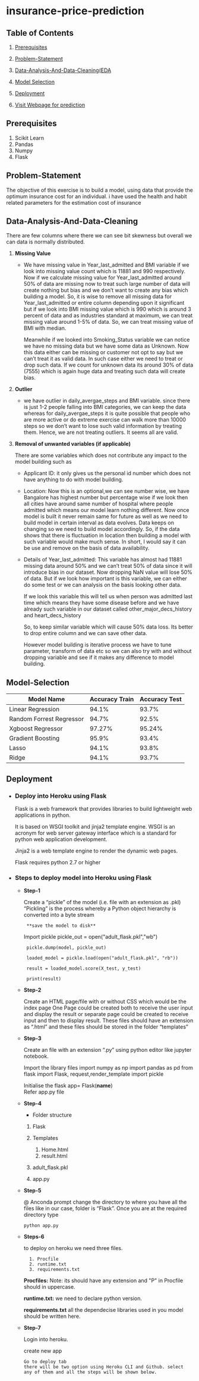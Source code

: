 # insurance-price-prediction
## Table of Contents  
1. [Prerequisites](#prerequisites)
1. [Problem-Statement](#problem-statement) 

1. [Data-Analysis-And-Data-Cleaning(EDA](#data-analysis-and-data-cleaning)

1. [Model Selection](#model-selection)

1. [Deployment](#deployment)
1. [Visit Webpage for prediction](https://insurance-price-prediction-sak.herokuapp.com/)


 

<!-- <a name="header"/> -->
## Prerequisites
1. Scikit Learn
1. Pandas
1. Numpy
1. Flask

## Problem-Statement  

The objective of this exercise is to build a model, using data that provide the 
optimum insurance cost for an individual. i have used the health and habit related parameters for 
the estimation cost of insurance

## Data-Analysis-And-Data-Cleaning

There are few columns where there we can see bit skewness but overall we can data is normally distributed.

1. **Missing Value**
    * We have missing value in Year_last_admitted and BMI variable if we look into missing value count which is 11881 and 990 respectively.  Now if we calculate missing value for Year_last_admitted around 50% of data are missing now to treat such large number of data will create nothing but bias and we don’t want to create any bias which building a model. So, it is wise to remove all missing data for Year_last_admitted or entire column depending upon it significant but if we look into BMI missing value which is 990 which is around 3 percent of data and as industries standard at maximum, we can treat missing value around 1-5% of data. So, we can treat missing value of BMI with median.  
      
      Meanwhile if we looked into Smoking_Status variable we can notice we have no missing data but we have some data as Unknown. Now this data either can be missing or customer not opt to say but we can’t treat it as valid data. In such case either we need to treat or drop such data. If we count for unknown data its around 30% of data (7555) which is again huge data and treating such data will create bias.  

1. **Outlier**
   * we have outlier in daily_avergae_steps and BMI variable. since there is just 1-2 people falling into BMI categories, we can keep the data whereas for daily_avergae_steps it is quite possible that people who are more active or do extreme exercise can walk more than 10000 steps so we don’t want to lose such valid information by treating them. Hence, we are not treating outliers. It seems all are valid.  
  
  1. **Removal of unwanted variables (if applicable)**
    
     There are some variables which does not contribute any impact to the model building such as 

     * Applicant ID: it only gives us the personal id number which does not have anything to do with model building.

     * Location: Now this is an optional,we can see number wise, we have Bangalore has highest number but percentage wise if we look then all cities have around same number of hospital where people admitted which means our model learn nothing different.
    Now once model is built it never remain same for future as well as we need   to build model in certain interval as data evolves. Data keeps on changing so we need to build model accordingly. So, if the data shows that there is fluctuation in location then building a model with such variable would make much sense. In short, I would say it can be use and remove on the basis of data availability.

     * Details of Year_last_admitted: This variable has almost had 11881 
missing data around 50% and we can’t treat 50% of data since it will introduce bias in our dataset. Now dropping NaN value will lose 50% of data.
But if we look how important is this variable, we can either do some test or we can analysis on the basis looking other data. 

       If we look this variable this will tell us when person was admitted last time which means they have some disease before and we have already such variable in our dataset called other_major_decs_history and heart_decs_history

       So, to keep similar variable which will cause 50% data loss. Its better to drop entire column and we can save other data.

       However model building is iterative process we have to tune parameter, transform of data etc so we can also try with and without dropping variable and see if it makes any difference to model building.


## Model-Selection
| Model Name                | Accuracy Train| Accuracy Test|
| -------------             |:------------- |--------------|
| Linear Regression         | 94.1%         | 93.7%        |
| Random Forrest Regressor  | 94.7%         | 92.5%        |
| Xgboost Regressor         | 97.27%        | 95.24%       |
| Gradient Boosting         | 95.9%         | 93.4%        |
| Lasso                     | 94.1%         | 93.8%        |
| Ridge                     | 94.1%         | 93.7%        |



## Deployment
  * ### **Deploy into Heroku using Flask**
     
    Flask is a web framework that provides libraries to build
lightweight web applications in python.
  
    It is based on WSGI toolkit and jinja2 template engine.
WSGI is an acronym for web server gateway interface which is a standard for
python web application development.
  
    Jinja2 is a web template engine to render the dynamic web pages.
  
    Flask requires python 2.7 or higher  
      
   * ### **Steps to deploy model into Heroku using Flask**
     
     * **Step-1**
       
       Create a “pickle” of the model (i.e. file with an extension as .pkl)
       “Pickling” is the process whereby a Python object hierarchy is converted into a byte stream
  
            **save the model to disk**
  
         Import pickle
         pickle_out = open("adult_flask.pkl","wb")  

            pickle.dump(model, pickle_out)  

            loaded_model = pickle.load(open("adult_flask.pkl", "rb"))  

            result = loaded_model.score(X_test, y_test)
  
            print(result)  


      * **Step-2**
          
          Create an HTML page/file with or without CSS which would
be the index page
One Page could be created both to receive the user input and display the result or
separate page could be created to receive input and then to display result.
These files should have an extension as “.html” and these files should be stored
in the folder “templates”

     * **Step-3**  

       Create an file with an extension “.py” using python editor like
jupyter notebook.

        Import the library files
import numpy as np
import pandas as pd
from flask import Flask, request,render_template
import pickle  

        Initialise the flask
        app= Flask(__name__)  
        Refer app.py file

     * **Step-4**  
        * Folder structure
        1. Flask
        1. Templates  

            1. Home.html
            1. result.html
        1. adult_flask.pkl
        1. app.py  

      
      * **Step-5**
        
        @ Anconda prompt change the directory to where you have all the files like in our case,
    folder is “Flask”. Once you are at the required directory type   
      
            python app.py   
  

      
      * **Steps-6**
  
        to deploy on heroku we need three files.
              
              1. Procfile
              2. runtime.txt
              3. requirements.txt 
    
        **Procfiles:**
      Note: its should have any extension and "P" in Procfile should in uppercase.
        
        **runtime.txt:**
      we need to declare python version.

        **requirements.txt**
    all the dependecise libraries used in you model should be written here.


      
      * **Step-7**
  
        Login into heroku.
          
          create new app
            
            Go to deploy tab
            there will be two option using Heroku CLI and Github. select any of them and all the steps will be shown below. 
